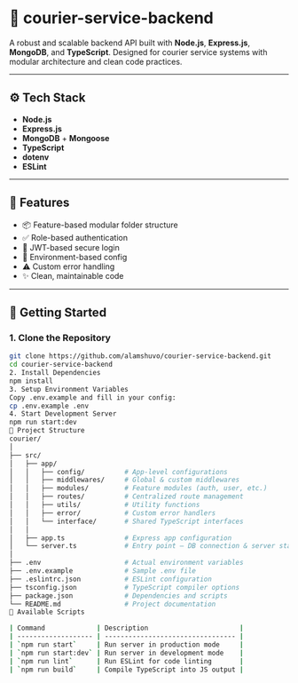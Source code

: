 # 🚚 courier-service-backend

A robust and scalable backend API built with **Node.js**, **Express.js**, **MongoDB**, and **TypeScript**. Designed for courier service systems with modular architecture and clean code practices.

---

## ⚙️ Tech Stack

- **Node.js**
- **Express.js**
- **MongoDB** + **Mongoose**
- **TypeScript**
- **dotenv**
- **ESLint**

---

## 🚀 Features

- 📦 Feature-based modular folder structure
- ✅ Role-based authentication
- 🔐 JWT-based secure login
- 📂 Environment-based config
- ⚠️ Custom error handling
- ✨ Clean, maintainable code

---

## 🔧 Getting Started

### 1. Clone the Repository

```bash
git clone https://github.com/alamshuvo/courier-service-backend.git
cd courier-service-backend
2. Install Dependencies
npm install
3. Setup Environment Variables
Copy .env.example and fill in your config:
cp .env.example .env
4. Start Development Server
npm run start:dev
📁 Project Structure
courier/
│
├── src/
│   ├── app/
│   │   ├── config/          # App-level configurations
│   │   ├── middlewares/     # Global & custom middlewares
│   │   ├── modules/         # Feature modules (auth, user, etc.)
│   │   ├── routes/          # Centralized route management
│   │   ├── utils/           # Utility functions
│   │   ├── error/           # Custom error handlers
│   │   └── interface/       # Shared TypeScript interfaces
│   │
│   ├── app.ts               # Express app configuration
│   └── server.ts            # Entry point – DB connection & server startup
│
├── .env                     # Actual environment variables
├── .env.example             # Sample .env file
├── .eslintrc.json           # ESLint configuration
├── tsconfig.json            # TypeScript compiler options
├── package.json             # Dependencies and scripts
└── README.md                # Project documentation
🧪 Available Scripts

| Command             | Description                       |
| ------------------- | --------------------------------- |
| `npm run start`     | Run server in production mode     |
| `npm run start:dev` | Run server in development mode    |
| `npm run lint`      | Run ESLint for code linting       |
| `npm run build`     | Compile TypeScript into JS output |
